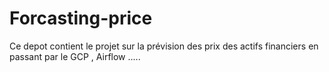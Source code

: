 # Forcasting-price
Ce depot contient le projet sur la prévision des prix des actifs financiers en passant par le GCP , Airflow .....
